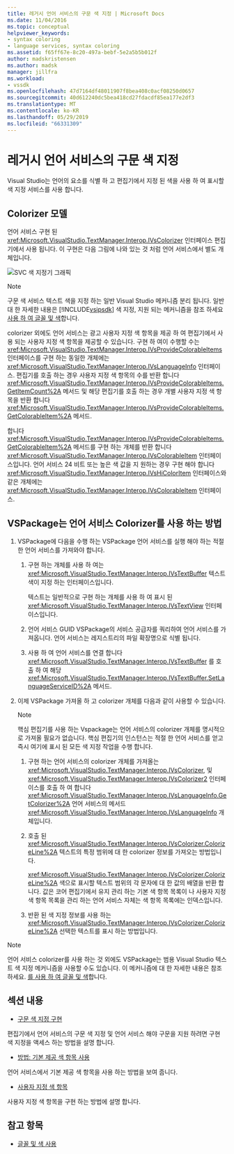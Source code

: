```yaml
---
title: 레거시 언어 서비스의 구문 색 지정 | Microsoft Docs
ms.date: 11/04/2016
ms.topic: conceptual
helpviewer_keywords:
- syntax coloring
- language services, syntax coloring
ms.assetid: f65ff67e-8c20-497a-bebf-5e2a5b5b012f
author: madskristensen
ms.author: madsk
manager: jillfra
ms.workload:
- vssdk
ms.openlocfilehash: 47d7164df48011907f8bea408c0acf08250d0657
ms.sourcegitcommit: 40d612240dc5bea418cd27fdacdf85ea177e2df3
ms.translationtype: MT
ms.contentlocale: ko-KR
ms.lasthandoff: 05/29/2019
ms.locfileid: "66331309"
---
```

# <a name="syntax-coloring-in-a-legacy-language-service"></a>레거시 언어 서비스의 구문 색 지정

Visual Studio는 언어의 요소를 식별 하 고 편집기에서 지정 된 색을 사용 하 여 표시할 색 지정 서비스를 사용 합니다.

## <a name="colorizer-model"></a>Colorizer 모델
 언어 서비스 구현 된 <xref:Microsoft.VisualStudio.TextManager.Interop.IVsColorizer> 인터페이스 편집기에서 사용 됩니다. 이 구현은 다음 그림에 나와 있는 것 처럼 언어 서비스에서 별도 개체입니다.

 ![SVC 색 지정기 그래픽](../../extensibility/internals/media/figlgsvccolorizer.gif)

> [!NOTE]
> 구문 색 서비스 텍스트 색을 지정 하는 일반 Visual Studio 메커니즘 분리 됩니다. 일반 대 한 자세한 내용은 [!INCLUDE[vsipsdk](../../extensibility/includes/vsipsdk_md.md)] 색 지정, 지원 되는 메커니즘을 참조 하세요 [사용 하 여 글꼴 및 색](../../extensibility/using-fonts-and-colors.md)합니다.

 colorizer 외에도 언어 서비스는 광고 사용자 지정 색 항목을 제공 하 여 편집기에서 사용 되는 사용자 지정 색 항목을 제공할 수 있습니다. 구현 하 여이 수행할 수는 <xref:Microsoft.VisualStudio.TextManager.Interop.IVsProvideColorableItems> 인터페이스를 구현 하는 동일한 개체에는 <xref:Microsoft.VisualStudio.TextManager.Interop.IVsLanguageInfo> 인터페이스. 편집기를 호출 하는 경우 사용자 지정 색 항목의 수를 반환 합니다 <xref:Microsoft.VisualStudio.TextManager.Interop.IVsProvideColorableItems.GetItemCount%2A> 메서드 및 해당 편집기를 호출 하는 경우 개별 사용자 지정 색 항목을 반환 합니다 <xref:Microsoft.VisualStudio.TextManager.Interop.IVsProvideColorableItems.GetColorableItem%2A> 메서드.

 합니다 <xref:Microsoft.VisualStudio.TextManager.Interop.IVsProvideColorableItems.GetColorableItem%2A> 메서드를 구현 하는 개체를 반환 합니다 <xref:Microsoft.VisualStudio.TextManager.Interop.IVsColorableItem> 인터페이스입니다. 언어 서비스 24 비트 또는 높은 색 값을 지 원하는 경우 구현 해야 합니다 <xref:Microsoft.VisualStudio.TextManager.Interop.IVsHiColorItem> 인터페이스와 같은 개체에는 <xref:Microsoft.VisualStudio.TextManager.Interop.IVsColorableItem> 인터페이스.

## <a name="how-a-vspackage-uses-a-language-service-colorizer"></a>VSPackage는 언어 서비스 Colorizer를 사용 하는 방법

1. VSPackage에 다음을 수행 하는 VSPackage 언어 서비스를 실행 해야 하는 적절 한 언어 서비스를 가져와야 합니다.

    1. 구현 하는 개체를 사용 하 여는 <xref:Microsoft.VisualStudio.TextManager.Interop.IVsTextBuffer> 텍스트 색이 지정 하는 인터페이스입니다.

         텍스트는 일반적으로 구현 하는 개체를 사용 하 여 표시 된 <xref:Microsoft.VisualStudio.TextManager.Interop.IVsTextView> 인터페이스입니다.

    2. 언어 서비스 GUID VSPackage의 서비스 공급자를 쿼리하여 언어 서비스를 가져옵니다. 언어 서비스는 레지스트리의 파일 확장명으로 식별 됩니다.

    3. 사용 하 여 언어 서비스를 연결 합니다 <xref:Microsoft.VisualStudio.TextManager.Interop.IVsTextBuffer> 를 호출 하 여 해당 <xref:Microsoft.VisualStudio.TextManager.Interop.IVsTextBuffer.SetLanguageServiceID%2A> 메서드.

2. 이제 VSPackage 가져올 하 고 colorizer 개체를 다음과 같이 사용할 수 있습니다.

    > [!NOTE]
    > 핵심 편집기를 사용 하는 Vspackage는 언어 서비스의 colorizer 개체를 명시적으로 가져올 필요가 없습니다. 핵심 편집기의 인스턴스는 적절 한 언어 서비스를 얻고 즉시 여기에 표시 된 모든 색 지정 작업을 수행 합니다.

    1. 구현 하는 언어 서비스의 colorizer 개체를 가져올는 <xref:Microsoft.VisualStudio.TextManager.Interop.IVsColorizer>, 및 <xref:Microsoft.VisualStudio.TextManager.Interop.IVsColorizer2> 인터페이스를 호출 하 여 합니다 <xref:Microsoft.VisualStudio.TextManager.Interop.IVsLanguageInfo.GetColorizer%2A> 언어 서비스의 메서드 <xref:Microsoft.VisualStudio.TextManager.Interop.IVsLanguageInfo> 개체입니다.

    2. 호출 된 <xref:Microsoft.VisualStudio.TextManager.Interop.IVsColorizer.ColorizeLine%2A> 텍스트의 특정 범위에 대 한 colorizer 정보를 가져오는 방법입니다.

         <xref:Microsoft.VisualStudio.TextManager.Interop.IVsColorizer.ColorizeLine%2A> 색으로 표시할 텍스트 범위의 각 문자에 대 한 값의 배열을 반환 합니다. 값은 코어 편집기에서 유지 관리 하는 기본 색 항목 목록이 나 사용자 지정 색 항목 목록을 관리 하는 언어 서비스 자체는 색 항목 목록에는 인덱스입니다.

    3. 반환 된 색 지정 정보를 사용 하는 <xref:Microsoft.VisualStudio.TextManager.Interop.IVsColorizer.ColorizeLine%2A> 선택한 텍스트를 표시 하는 방법입니다.

> [!NOTE]
> 언어 서비스 colorizer를 사용 하는 것 외에도 VSPackage는 범용 Visual Studio 텍스트 색 지정 메커니즘을 사용할 수도 있습니다. 이 메커니즘에 대 한 자세한 내용은 참조 하세요. [를 사용 하 여 글꼴 및 색](../../extensibility/using-fonts-and-colors.md)합니다.

## <a name="in-this-section"></a>섹션 내용
- [구문 색 지정 구현](../../extensibility/internals/implementing-syntax-coloring.md)

 편집기에서 언어 서비스의 구문 색 지정 및 언어 서비스 해야 구문을 지원 하려면 구현 색 지정을 액세스 하는 방법을 설명 합니다.

- [방법: 기본 제공 색 항목 사용](../../extensibility/internals/how-to-use-built-in-colorable-items.md)

 언어 서비스에서 기본 제공 색 항목을 사용 하는 방법을 보여 줍니다.

- [사용자 지정 색 항목](../../extensibility/internals/custom-colorable-items.md)

 사용자 지정 색 항목을 구현 하는 방법에 설명 합니다.

## <a name="see-also"></a>참고 항목

- [글꼴 및 색 사용](../../extensibility/using-fonts-and-colors.md)